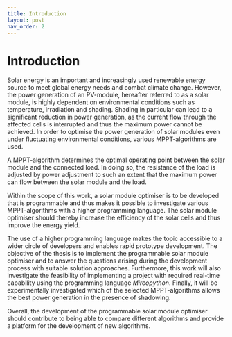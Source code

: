 ```yaml
---
title: Introduction
layout: post
nav_order: 2
---
```


# Introduction

Solar energy is an important and increasingly used renewable energy
source to meet global energy needs and combat climate change. However,
the power generation of an PV-module, hereafter referred to as a solar
module, is highly dependent on environmental conditions such as
temperature, irradiation and shading. Shading in particular can lead to
a significant reduction in power generation, as the current flow through
the affected cells is interrupted and thus the maximum power cannot be
achieved. In order to optimise the power generation of solar modules
even under fluctuating environmental conditions, various
MPPT-algorithms are used. 

A MPPT-algorithm determines the optimal
operating point between the solar module and the connected load. In
doing so, the resistance of the load is adjusted by power adjustment to
such an extent that the maximum power can flow between the solar module
and the load.

Within the scope of this work, a solar module optimiser is to be
developed that is programmable and thus makes it possible to investigate
various MPPT-algorithms with a higher programming
language. The solar module optimiser should thereby increase the
efficiency of the solar cells and thus improve the energy yield.

The use of a higher programming language makes the topic accessible to a
wider circle of developers and enables rapid prototype development. The
objective of the thesis is to implement the programmable solar module
optimiser and to answer the questions arising during the development
process with suitable solution approaches. Furthermore, this work will
also investigate the feasibility of implementing a project with required
real-time capability using the programming language *Mircopython*.
Finally, it will be experimentally investigated which of the selected
MPPT-algorithms
allows the best power generation in the presence of shadowing.

Overall, the development of the programmable solar module optimiser
should contribute to being able to compare different algorithms and
provide a platform for the development of new algorithms.
